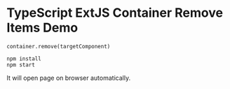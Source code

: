 TypeScript ExtJS Container Remove Items Demo
====================

`container.remove(targetComponent)`

```
npm install
npm start
```

It will open page on browser automatically.
